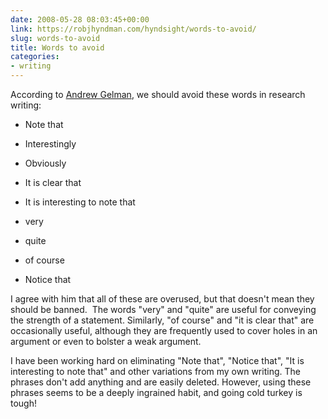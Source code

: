 ```yaml
---
date: 2008-05-28 08:03:45+00:00
link: https://robjhyndman.com/hyndsight/words-to-avoid/
slug: words-to-avoid
title: Words to avoid
categories:
- writing
---
```


According to [Andrew Gelman](http://www.stat.columbia.edu/~cook/movabletype/archives/2008/05/avoid_always_or.html), we should avoid these words in research writing:



	
  * Note that

	
  * Interestingly

	
  * Obviously

	
  * It is clear that

	
  * It is interesting to note that

	
  * very

	
  * quite

	
  * of course

	
  * Notice that


I agree with him that all of these are overused, but that doesn't mean they should be banned.  The words "very" and "quite" are useful for conveying the strength of a statement. Similarly, "of course" and "it is clear that" are occasionally useful, although they are frequently used to cover holes in an argument or even to bolster a weak argument.

I have been working hard on eliminating "Note that", "Notice that", "It is interesting to note that" and other variations from my own writing. The phrases don't add anything and are easily deleted. However, using these phrases seems to be a deeply ingrained habit, and going cold turkey is tough!
